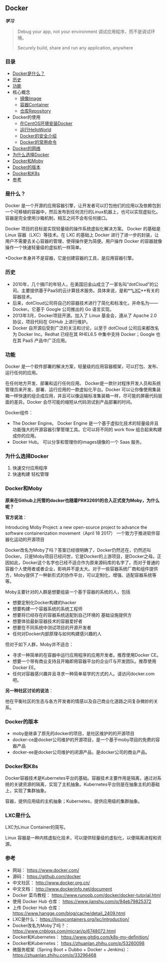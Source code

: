 ## Docker
**_学习_**

> Debug your app, not your environment  调试应用程序，而不是调试环境。
>
> Securely build, share and run any application, anywhere

### 目录
* [Docker是什么？](#是什么？)
* [历史](#历史)
* [功能](#功能)
* 核心概念
    * [镜像Image](镜像Image.md)
    * [容器Container](Docker容器.md)
    * [仓库Repository](Docker-Repository.md)
* Docker的使用
    * [在CentOS环境安装Docker](CentOS安装Docker.md)
    * [运行HelloWorld](实例-在Docker中运行helloworld.md)
    * [Docker的安全介绍](安全介绍.md)
    * [Docker的常用命令](Docker-Commands.md)
* [Docker的网络](Docker-1.md)
* [为什么选择Docker](#为什么选择Docker)
* [Docker和Moby](#Docker和Moby)
* [Docker的版本](#Docker的版本)
* [Docker和K8s](#Docker和K8s)
* [参考](#参考)

### 是什么？
Docker 是一个开源的应用容器引擎，让开发者可以打包他们的应用以及依赖包到一个可移植的容器中，然后发布到任何流行的Linux机器上，也可以实现虚拟化。容器是完全使用沙箱机制，相互之间不会有任何接口。

Docker 项目的目标是实现轻量级的操作系统虚拟化解决方案。 Docker 的基础是 Linux 容器（LXC）等技术。在 LXC 的基础上 Docker 进行了进一步的封装，让用户不需要去关心容器的管理，使得操作更为简便。用户操作 Docker 的容器就像操作一个快速轻量级的虚拟机一样简单。

*Docker本身并不是容器，它是创建容器的工具，是应用容器引擎。

### 历史
* 2010年，几个搞IT的年轻人，在美国旧金山成立了一家名叫“dotCloud”的公司。主要提供基于PaaS的云计算技术服务。具体来说，是和**[LXC](#LXC是什么)**有关的容器技术。
* 后来，dotCloud公司将自己的容器技术进行了简化和标准化，并命名为——Docker。它基于 Google 公司推出的 Go 语言实现。
* 2013年3月，Docker项目开源。加入了 Linux 基金会，遵从了 Apache 2.0 协议，项目代码在 GitHub 上进行维护。
* Docker 自开源后受到广泛的关注和讨论，以至于 dotCloud 公司后来都改名为 Docker Inc。Redhat 已经在其 RHEL6.5 中集中支持 Docker；Google 也在其 PaaS 产品中广泛应用。

### 功能
Docker 是一个软件部署的解决方案，轻量级的应用容器框架，可以打包、发布、运行任何的应用。

在任何地方开发、部署和运行任何应用。 Docker是一款针对程序开发人员和系统管理员来开发、部署、运行应用的一款虚拟化平台。Docker 可以让你像使用集装箱一样快速的组合成应用，并且可以像运输标准集装箱一样，尽可能的屏蔽代码层面的差异。Docker 会尽可能的缩短从代码测试到产品部署的时间。

Docker组件：
* The Docker Engine。 Docker Engine 是一个基于虚拟化技术的轻量级并且功能强大的开源容器引擎管理工具。它可以将不同的 work flow 组合起来构建成你的应用。
* Docker Hub。 可以分享和管理你的images镜像的一个 Saas 服务。

### 为什么选择Docker
1. 快速交付应用程序
2. 快速构建 轻松管理

### Docker和Moby
**原来在Github上托管的docker也随着PR#32691的合入正式变为Moby，为什么呢？**

**官方说法**： 

Introducing Moby Project: a new open-source project to advance the software containerization movement（April 18 2017）
一个致力于推进软件容器化运动的开源项目

Docker改名为Moby了吗？答案已经很明确了，Docker仍然还在，仍然还叫Docker。只是Moby项目已经问世，它是Docker的上游项目，是Docker之母。正因如此，Docker这个名字也已经不适合作为原来源码库的名字了。而对于普通的容器个人使用者或者企业，影响并不是太大。对于一些容器系统厂商和组件提供方，Moby提供了一种新形式的协作平台，可以定制化、增强、适配容器系统等等。

Moby主要针对的人群是想要组装一个基于容器的系统的人，包括
* 想要定制化Docker构建的hacker
* 想要构建一个容器系统的系统工程师
* 想要将已经存在的容器系统适配到自己环境的 基础设施提供方
* 想要体验最新容器技术的容器爱好者
* 想要在不同系统中测试项目的开源开发者
* 任何对Docker内部原理与如何构建感兴趣的人

但对于如下人群，Moby并不适合：
* 寻求一种简单的在容器中运行应用程序的应用开发者。推荐使用Docker CE。
* 想要一个带有商业支持且开箱即用容器平台的企业IT与开发团队。推荐使用Docker EE。
* 任何对容器感兴趣并且寻求一种简单易学的方式的人。请访问docker.com吧。

**另一种社区讨论的说法**：

他在平衡社区的生态与各方开发者的情感以及自己商业化道路之间复杂微妙的关系。

### Docker的版本
* moby是继承了原先的docker的项目，是社区维护的的开源项目
* docker-ce是docker公司维护的开源项目，是一个基于moby项目的免费的容器产品
* docker-ee是docker公司维护的闭源产品，是docker公司的商业产品。

### Docker和K8s
Docker容器技术是Kubernetes平台的基础。容器技术主要作用是隔离，通过对系统的关键资源的隔离，实现了主机抽象。Kubernetes平台则是在抽象主机的基础上，实现了集群抽象。

容器，提供应用级的主机抽象；Kubernetes，提供应用级的集群抽象。

### LXC是什么
LXC为Linux Container的简写。

Linux 容器是一种内核虚拟化技术，可以提供轻量级的虚拟化，以便隔离进程和资源。

### 参考
* 网站： https://www.docker.com/
* 源码： https://github.com/docker
* 中文社区： http://www.docker.org.cn/
* 中文文档： http://www.dockerinfo.net/document
* Docker 菜鸟教程： https://www.runoob.com/docker/docker-tutorial.html
* 使用 Docker Hub 仓库： https://www.jianshu.com/p/94eb79825372
* 上传 Docker Hub 仓库： https://www.hangge.com/blog/cache/detail_2409.html
* LXC是什么： https://linuxcontainers.org/lxc/introduction/
* Docker改名为Moby了吗？： https://www.cnblogs.com/micrari/p/6748072.html
* Docker和Kubernetes： https://www.gitdig.com/k8s-my-definition/
* Docker和Kubernetes： https://zhuanlan.zhihu.com/p/53260098
* 微服务框架（Spring Boot + Dubbo + Docker + Jenkins）： https://zhuanlan.zhihu.com/p/33296468